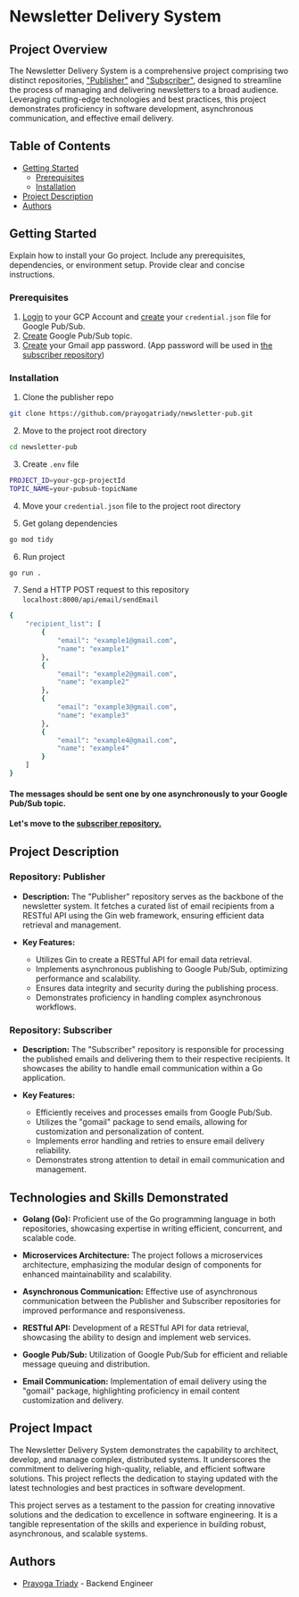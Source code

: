 # Newsletter Delivery System

## Project Overview

The Newsletter Delivery System is a comprehensive project comprising two distinct repositories, ["Publisher"](https://github.com/prayogatriady/newsletter-pub) and ["Subscriber"](https://github.com/prayogatriady/newsletter-sub), designed to streamline the process of managing and delivering newsletters to a broad audience. Leveraging cutting-edge technologies and best practices, this project demonstrates proficiency in software development, asynchronous communication, and effective email delivery.

## Table of Contents

- [Getting Started](#getting-started)
  - [Prerequisites](#prerequisites)
  - [Installation](#installation)
- [Project Description](#Project-Description)
- [Authors](#authors)

## Getting Started

Explain how to install your Go project. Include any prerequisites, dependencies, or environment setup. Provide clear and concise instructions.

### Prerequisites

1. [Login](https://cloud.google.com/) to your GCP Account and [create](https://cloud.google.com/iam/docs/keys-create-delete) your `credential.json` file for Google Pub/Sub.
2. [Create](https://cloud.google.com/pubsub/docs/create-topic) Google Pub/Sub topic.
2. [Create](https://www.getmailbird.com/gmail-app-password/) your Gmail app password. (App password will be used in [the subscriber repository](https://github.com/prayogatriady/newsletter-sub))

### Installation

1. Clone the publisher repo

```sh
git clone https://github.com/prayogatriady/newsletter-pub.git
```

2. Move to the project root directory
```sh
cd newsletter-pub
```

3. Create `.env` file
```sh
PROJECT_ID=your-gcp-projectId
TOPIC_NAME=your-pubsub-topicName
```
4. Move your `credential.json` file to the project root directory

5. Get golang dependencies
```sh
go mod tidy
```

6. Run project
```sh
go run .
```

7. Send a HTTP POST request to this repository `localhost:8000/api/email/sendEmail`
```sh
{
    "recipient_list": [
        {
            "email": "example1@gmail.com",
            "name": "example1"
        },
        {
            "email": "example2@gmail.com",
            "name": "example2"
        },
        {
            "email": "example3@gmail.com",
            "name": "example3"
        },
        {
            "email": "example4@gmail.com",
            "name": "example4"
        }
    ]
}
```

#### The messages should be sent one by one asynchronously to your Google Pub/Sub topic.
#### Let's move to the [subscriber repository.](https://github.com/prayogatriady/newsletter-sub)

## Project Description

### Repository: Publisher

- **Description:** The "Publisher" repository serves as the backbone of the newsletter system. It fetches a curated list of email recipients from a RESTful API using the Gin web framework, ensuring efficient data retrieval and management.

- **Key Features:**
  - Utilizes Gin to create a RESTful API for email data retrieval.
  - Implements asynchronous publishing to Google Pub/Sub, optimizing performance and scalability.
  - Ensures data integrity and security during the publishing process.
  - Demonstrates proficiency in handling complex asynchronous workflows.

### Repository: Subscriber

- **Description:** The "Subscriber" repository is responsible for processing the published emails and delivering them to their respective recipients. It showcases the ability to handle email communication within a Go application.

- **Key Features:**
  - Efficiently receives and processes emails from Google Pub/Sub.
  - Utilizes the "gomail" package to send emails, allowing for customization and personalization of content.
  - Implements error handling and retries to ensure email delivery reliability.
  - Demonstrates strong attention to detail in email communication and management.

## Technologies and Skills Demonstrated

- **Golang (Go):** Proficient use of the Go programming language in both repositories, showcasing expertise in writing efficient, concurrent, and scalable code.

- **Microservices Architecture:** The project follows a microservices architecture, emphasizing the modular design of components for enhanced maintainability and scalability.

- **Asynchronous Communication:** Effective use of asynchronous communication between the Publisher and Subscriber repositories for improved performance and responsiveness.

- **RESTful API:** Development of a RESTful API for data retrieval, showcasing the ability to design and implement web services.

- **Google Pub/Sub:** Utilization of Google Pub/Sub for efficient and reliable message queuing and distribution.

- **Email Communication:** Implementation of email delivery using the "gomail" package, highlighting proficiency in email content customization and delivery.


## Project Impact

The Newsletter Delivery System demonstrates the capability to architect, develop, and manage complex, distributed systems. It underscores the commitment to delivering high-quality, reliable, and efficient software solutions. This project reflects the dedication to staying updated with the latest technologies and best practices in software development.

This project serves as a testament to the passion for creating innovative solutions and the dedication to excellence in software engineering. It is a tangible representation of the skills and experience in building robust, asynchronous, and scalable systems.

## Authors
- [Prayoga Triady](https://www.linkedin.com/in/prayogatriady/) - Backend Engineer